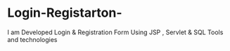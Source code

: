 # Login-Registarton-
I am Developed Login &amp; Registration Form Using JSP , Servlet &amp; SQL Tools and technologies

